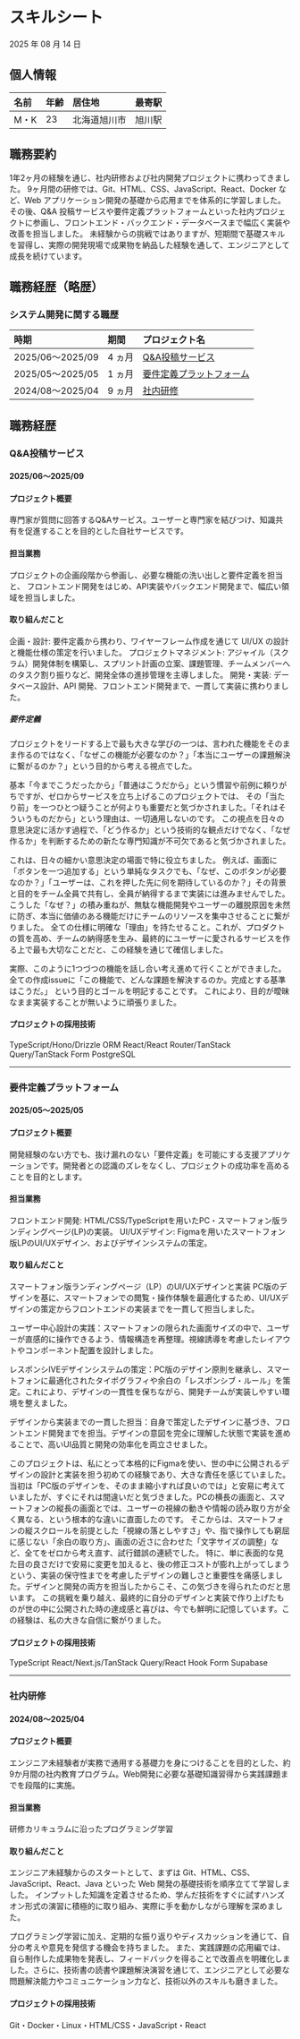 # スキルシート

2025 年 08 月 14 日

## 個人情報

| 名前 | 年齢 | 居住地             | 最寄駅           |
| :--- | :--- | :----------------- | :--------------- |
| M・K | 23 | 北海道旭川市 |旭川駅 |

## 職務要約

1年2ヶ月の経験を通じ、社内研修および社内開発プロジェクトに携わってきました。
9ヶ月間の研修では、Git、HTML、CSS、JavaScript、React、Docker など、Web アプリケーション開発の基礎から応用までを体系的に学習しました。その後、Q&A 投稿サービスや要件定義プラットフォームといった社内プロジェクトに参画し、フロントエンド・バックエンド・データベースまで幅広く実装や改善を担当しました。
未経験からの挑戦ではありますが、短期間で基礎スキルを習得し、実際の開発現場で成果物を納品した経験を通して、エンジニアとして成長を続けています。

## 職務経歴（略歴）

### システム開発に関する職歴

| 時期             | 期間    | プロジェクト名                                                                        |
| :--------------- | :------ | :------------------------------------------------------------------------------------ |
| 2025/06〜2025/09 | 4 ヵ月 | [Q&A投稿サービス](#Q&A投稿サービス)                     |
| 2025/05〜2025/05 | 1 ヵ月  | [要件定義プラットフォーム](#要件定義プラットフォーム)                             |
| 2024/08〜2025/04 | 9 ヵ月 | [社内研修](#社内研修)     |

## 職務経歴

### Q&A投稿サービス

#### 2025/06〜2025/09

#### プロジェクト概要

専門家が質問に回答するQ&Aサービス。ユーザーと専門家を結びつけ、知識共有を促進することを目的とした自社サービスです。

#### 担当業務

プロジェクトの企画段階から参画し、必要な機能の洗い出しと要件定義を担当と、
フロントエンド開発をはじめ、API実装やバックエンド開発まで、幅広い領域を担当しました。

#### 取り組んだこと

企画・設計: 要件定義から携わり、ワイヤーフレーム作成を通じて UI/UX の設計と機能仕様の策定を行いました。
プロジェクトマネジメント: アジャイル（スクラム）開発体制を構築し、スプリント計画の立案、課題管理、チームメンバーへのタスク割り振りなど、開発全体の進捗管理を主導しました。
開発・実装: データベース設計、API 開発、フロントエンド開発まで、一貫して実装に携わりました。 

##### 要件定義

プロジェクトをリードする上で最も大きな学びの一つは、言われた機能をそのまま作るのではなく、「なぜこの機能が必要なのか？」「本当にユーザーの課題解決に繋がるのか？」という目的から考える視点でした。

基本「今までこうだったから」「普通はこうだから」という慣習や前例に頼りがちですが、ゼロからサービスを立ち上げるこのプロジェクトでは、
その「当たり前」を一つひとつ疑うことが何よりも重要だと気づかされました。「それはそういうものだから」という理由は、一切通用しないのです。
この視点を日々の意思決定に活かす過程で、「どう作るか」という技術的な観点だけでなく、「なぜ作るか」を判断するための新たな専門知識が不可欠であると気づかされました。

これは、日々の細かい意思決定の場面で特に役立ちました。
例えば、画面に「ボタンを一つ追加する」という単純なタスクでも、「なぜ、このボタンが必要なのか？」「ユーザーは、これを押した先に何を期待しているのか？」その背景と目的をチーム全員で共有し、全員が納得するまで実装には進みませんでした。
こうした「なぜ？」の積み重ねが、無駄な機能開発やユーザーの離脱原因を未然に防ぎ、本当に価値のある機能だけにチームのリソースを集中させることに繋がりました。
全ての仕様に明確な「理由」を持たせること。これが、プロダクトの質を高め、チームの納得感を生み、最終的にユーザーに愛されるサービスを作る上で最も大切なことだと、この経験を通じて確信しました。

実際、このように1つづつの機能を話し合い考え進めて行くことができました。
全ての作成issueに「この機能で、どんな課題を解決するのか。完成とする基準はこうだ。」
という目的とゴールを明記することです。
これにより、目的が曖昧なまま実装することが無いように頑張りました。


#### プロジェクトの採用技術

TypeScript/Hono/Drizzle ORM  React/React Router/TanStack Query/TanStack Form PostgreSQL

---

### 要件定義プラットフォーム

#### 2025/05〜2025/05

#### プロジェクト概要

開発経験のない方でも、抜け漏れのない「要件定義」を可能にする支援アプリケーションです。開発者との認識のズレをなくし、プロジェクトの成功率を高めることを目的とします。

#### 担当業務

フロントエンド開発: HTML/CSS/TypeScriptを用いたPC・スマートフォン版ランディングページ(LP)の実装。
UI/UXデザイン: Figmaを用いたスマートフォン版LPのUI/UXデザイン、およびデザインシステムの策定。

#### 取り組んだこと

スマートフォン版ランディングページ（LP）のUI/UXデザインと実装
PC版のデザインを基に、スマートフォンでの閲覧・操作体験を最適化するため、UI/UXデザインの策定からフロントエンドの実装までを一貫して担当しました。

ユーザー中心設計の実践：スマートフォンの限られた画面サイズの中で、ユーザーが直感的に操作できるよう、情報構造を再整理。視線誘導を考慮したレイアウトやコンポーネント配置を設計しました。

レスポンシIVEデザインシステムの策定：PC版のデザイン原則を継承し、スマートフォンに最適化されたタイポグラフィや余白の「レスポンシブ・ルール」を策定。これにより、デザインの一貫性を保ちながら、開発チームが実装しやすい環境を整えました。

デザインから実装までの一貫した担当：自身で策定したデザインに基づき、フロントエンド開発までを担当。デザインの意図を完全に理解した状態で実装を進めることで、高いUI品質と開発の効率化を両立させました。


このプロジェクトは、私にとって本格的にFigmaを使い、世の中に公開されるデザインの設計と実装を担う初めての経験であり、大きな責任を感じていました。
当初は「PC版のデザインを、そのまま縮小すれば良いのでは」と安易に考えていましたが、すぐにそれは間違いだと気づきました。PCの横長の画面と、スマートフォンの縦長の画面とでは、ユーザーの視線の動きや情報の読み取り方が全く異なる、という根本的な違いに直面したのです。
そこからは、スマートフォンの縦スクロールを前提とした「視線の落としやすさ」や、指で操作しても窮屈に感じない「余白の取り方」、画面の近さに合わせた「文字サイズの調整」など、全てをゼロから考え直す、試行錯誤の連続でした。
特に、単に表面的な見た目の良さだけで安易に変更を加えると、後の修正コストが膨れ上がってしまうという、実装の保守性までを考慮したデザインの難しさと重要性を痛感しました。デザインと開発の両方を担当したからこそ、この気づきを得られたのだと思います。
この挑戦を乗り越え、最終的に自分のデザインと実装で作り上げたものが世の中に公開された時の達成感と喜びは、今でも鮮明に記憶しています。この経験は、私の大きな自信に繋がりました。



#### プロジェクトの採用技術

TypeScript React/Next.js/TanStack Query/React Hook Form Supabase

---

### 社内研修

#### 2024/08〜2025/04

#### プロジェクト概要

エンジニア未経験者が実務で通用する基礎力を身につけることを目的とした、約9か月間の社内教育プログラム。Web開発に必要な基礎知識習得から実践課題までを段階的に実施。

#### 担当業務

研修カリキュラムに沿ったプログラミング学習

#### 取り組んだこと

エンジニア未経験からのスタートとして、まずは Git、HTML、CSS、JavaScript、React、Java といった Web 開発の基礎技術を順序立てて学習しました。
インプットした知識を定着させるため、学んだ技術をすぐに試すハンズオン形式の演習に積極的に取り組み、実際に手を動かしながら理解を深めました。

プログラミング学習に加え、定期的な振り返りやディスカッションを通じて、自分の考えや意見を発信する機会を持ちました。
また、実践課題の応用編では、自ら制作した成果物を発表し、フィードバックを得ることで改善点を明確化しました。さらに、技術書の読書や課題解決演習を通じて、エンジニアとして必要な問題解決能力やコミュニケーション力など、技術以外のスキルも磨きました。

#### プロジェクトの採用技術

Git・Docker・Linux・HTML/CSS・JavaScript・React
